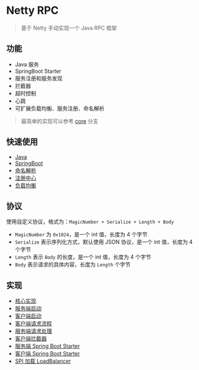 # Netty RPC

> 基于 Netty 手动实现一个 Java RPC 框架

## 功能

- Java 服务
- SpringBoot Starter
- 服务注册和服务发现
- 拦截器
- 超时控制
- 心跳  
- 可扩展负载均衡、服务注册、命名解析

> 最简单的实现可以参考 [core](https://github.com/helloworlde/netty-rpc/tree/core) 分支

## 快速使用

- [Java](./doc/Java.md)
- [SpringBoot](./doc/SpringBoot.md)
- [命名解析](./doc/NameResolver.md)
- [注册中心](./doc/Registry.md)
- [负载均衡](./doc/LoadBalancer.md)

## 协议

使用自定义协议，格式为：`MagicNumber + Serialize + Length + Body`

- `MagicNumber` 为 `0x1024`，是一个 int 值，长度为 4 个字节
- `Serialize` 表示序列化方式，默认使用 JSON 协议，是一个 int 值，长度为 4 个字节
- `Length` 表示 `Body` 的长度，是一个 int 值，长度为 4 个字节
- `Body` 表示请求的具体内容，长度为 `Length` 个字节

## 实现

- [核心实现](./doc/Core.md)
- [服务端启动](./doc/ServerStartup.md)
- [客户端启动](./doc/ClientStartup.md)
- [客户端请求流程](./doc/ClientRequest.md)
- [服务端请求处理](./doc/ServerHandler.md)
- [客户端拦截器](./doc/ClientInterceptor.md)
- [服务端 Spring Boot Starter](./doc/ServerSpringBootStarter.md)
- [客户端 Spring Boot Starter](./doc/ClientSpringBootStarter.md)
- [SPI 加载 LoadBalancer](./doc/SPI.md)